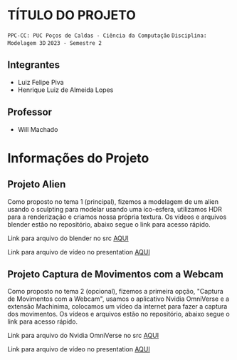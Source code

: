 # TÍTULO DO PROJETO

`PPC-CC: PUC Poços de Caldas - Ciência da Computação`
`Disciplina: Modelagem 3D`
`2023 - Semestre 2`

## Integrantes

- Luiz Felipe Piva
- Henrique Luiz de Almeida Lopes


## Professor

- Will Machado

# Informações do Projeto

## Projeto Alien

Como proposto no tema 1 (principal), fizemos a modelagem de um alien usando o sculpting para modelar usando uma ico-esfera, utilizamos HDR para a renderização e criamos nossa própria textura. Os vídeos e arquivos blender estão no repositório, abaixo segue o link para acesso rápido.



Link para arquivo do blender no src [AQUI](https://github.com/ICEI-PUC-Minas-PPC-CC/ppc-cc-2023-2-mod3d-manha-luiz-felipe-e-henrique-lopes/blob/main/src/Alien.blend)

Link para arquivo de vídeo no presentation [AQUI](https://github.com/ICEI-PUC-Minas-PPC-CC/ppc-cc-2023-2-mod3d-manha-luiz-felipe-e-henrique-lopes/blob/main/presentation/Vídeo%20Demonstração%20Alien.mpeg)

## Projeto Captura de Movimentos com a Webcam

Como proposto no tema 2 (opcional), fizemos a primeira opção, "Captura de Movimentos com a Webcam", usamos o aplicativo Nvidia OmniVerse e a extensão Machinima, colocamos um vídeo da internet para fazer a captura dos movimentos. Os vídeos e arquivos estão no repositório, abaixo segue o link para acesso rápido.

Link para arquivo do Nvidia OmniVerse no src [AQUI]()

Link para arquivo de vídeo no presentation [AQUI]()

